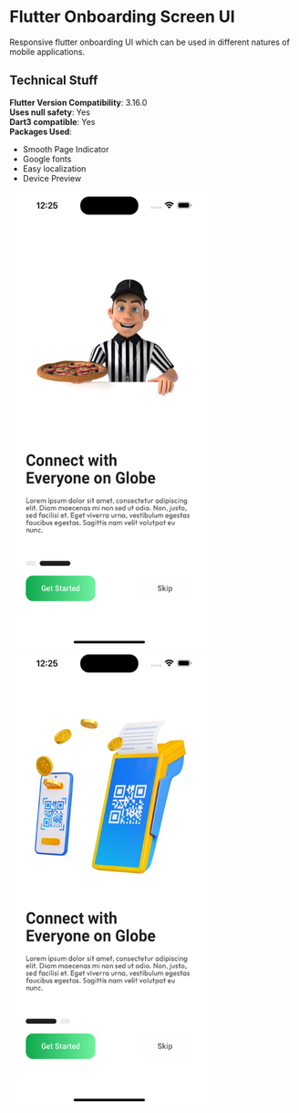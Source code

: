 # Flutter Onboarding Screen UI

Responsive flutter onboarding UI which can be used in different natures of mobile applications.

## Technical Stuff

**Flutter Version Compatibility**: 3.16.0
<br>
**Uses null safety**: Yes
<br>
**Dart3 compatible**: Yes
<br>
**Packages Used**:
<br>
- Smooth Page Indicator
- Google fonts
- Easy localization
- Device Preview

<img src='screenshot1.png' width='350' height='800'>
<img src='screenshot2.png' width='350' height='800'>
